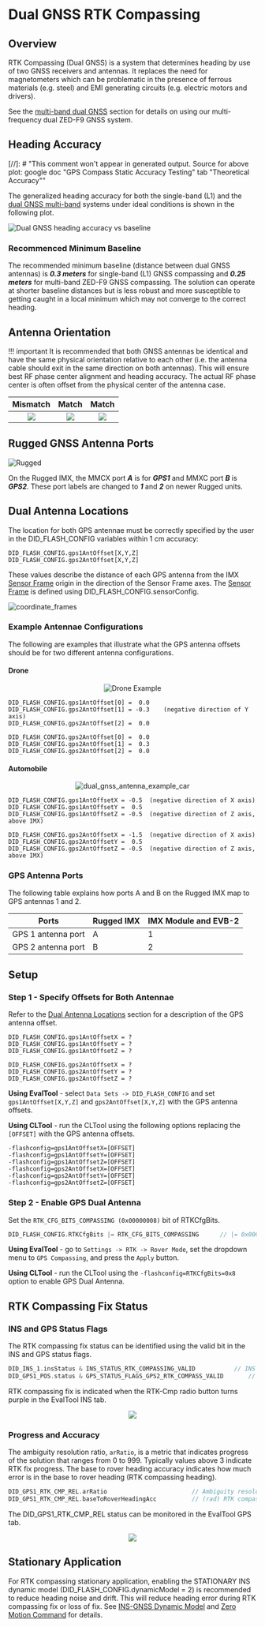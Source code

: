 # Dual GNSS RTK Compassing

## Overview

RTK Compassing (Dual GNSS) is a system that determines heading by use of two GNSS receivers and antennas.  It replaces the need for magnetometers which can be problematic in the presence of ferrous materials (e.g. steel) and EMI generating circuits (e.g. electric motors and drivers).  

See the [multi-band dual GNSS](../multi_band_gnss/#evb-2-to-dual-zed-f9-interface) section for details on using our multi-frequency dual ZED-F9 GNSS system.

## Heading Accuracy

[//]: # "This comment won't appear in generated output. Source for above plot: google doc "GPS Compass Static Accuracy Testing" tab "Theoretical Accuracy""

The generalized heading accuracy for both the single-band (L1) and the [dual GNSS multi-band](https://inertialsense.com/product/dual-compassing-ins-sensor-series-5-ruggedized-module/) systems under ideal conditions is shown in the following plot.  

![Dual GNSS heading accuracy vs baseline](images/dual_f9p_heading_accuracy_vs_baseline.png) 

### Recommenced Minimum Baseline

The recommended minimum baseline (distance between dual GNSS antennas) is ***0.3 meters*** for single-band (L1) GNSS compassing and ***0.25 meters*** for multi-band ZED-F9 GNSS compassing.  The solution can operate at shorter baseline distances but is less robust and more susceptible to getting caught in a local minimum which may not converge to the correct heading.

## Antenna Orientation 

!!! important
    It is recommended that both GNSS antennas be identical and have the same physical orientation relative to each other (i.e. the antenna cable should exit in the same direction on both antennas).  This will ensure best RF phase center alignment and heading accuracy.  The actual RF phase center is often offset from the physical center of the antenna case.   

|                        Mismatch                        |                          Match                          |                          Match                           |
| :----------------------------------------------------: | :-----------------------------------------------------: | :------------------------------------------------------: |
| ![](images/dual_gnss_antennas_rel_orientation_bad.png) | ![](images/dual_gnss_antennas_rel_orientation_good.png) | ![](images/dual_gnss_antennas_rel_orientation_good2.png) |

## Rugged GNSS Antenna Ports

![Rugged](../images/uINS_rugged_thumb.jpg)

On the Rugged IMX, the MMCX port ***A*** is for ***GPS1*** and MMXC port ***B*** is ***GPS2***.  These port labels are changed to ***1*** and ***2*** on newer Rugged units.

## Dual Antenna Locations

The location for both GPS antennae must be correctly specified by the user in the DID_FLASH_CONFIG variables within 1 cm accuracy:

```
DID_FLASH_CONFIG.gps1AntOffset[X,Y,Z]
DID_FLASH_CONFIG.gps2AntOffset[X,Y,Z]
```

These values describe the distance of each GPS antenna from the IMX [Sensor Frame](../../reference/coordinate_frames/#sensor-frame) origin in the direction of the Sensor Frame axes.  The [Sensor Frame](../../reference/coordinate_frames/#sensor-frame) is defined using DID_FLASH_CONFIG.sensorConfig.

![coordinate_frames](../images/coordinate_frames.png)

### Example Antennae Configurations

The following are examples that illustrate what the GPS antenna offsets should be for two different antenna configurations. 

#### Drone

<center>

![Drone Example](images/dual_gnss_antenna_example_drone.svg)

</center>

```
DID_FLASH_CONFIG.gps1AntOffset[0] =  0.0
DID_FLASH_CONFIG.gps2AntOffset[1] = -0.3	(negative direction of Y axis)
DID_FLASH_CONFIG.gps2AntOffset[2] =  0.0

DID_FLASH_CONFIG.gps2AntOffset[0] =  0.0
DID_FLASH_CONFIG.gps2AntOffset[1] =  0.3
DID_FLASH_CONFIG.gps2AntOffset[2] =  0.0
```

#### Automobile

<center>

![dual_gnss_antenna_example_car](images/dual_gnss_antenna_example_car.svg)

</center>

```
DID_FLASH_CONFIG.gps1AntOffsetX = -0.5	(negative direction of X axis)
DID_FLASH_CONFIG.gps1AntOffsetY =  0.5
DID_FLASH_CONFIG.gps1AntOffsetZ = -0.5	(negative direction of Z axis, above IMX)

DID_FLASH_CONFIG.gps2AntOffsetX = -1.5	(negative direction of X axis)
DID_FLASH_CONFIG.gps2AntOffsetY =  0.5
DID_FLASH_CONFIG.gps2AntOffsetZ = -0.5  (negative direction of Z axis, above IMX)
```

### GPS Antenna Ports

The following table explains how ports A and B on the Rugged IMX map to GPS antennas 1 and 2.

| Ports              | Rugged IMX | IMX Module and EVB-2 |
| ------------------ | ----------- | --------------------- |
| GPS 1 antenna port | A           | 1                     |
| GPS 2 antenna port | B           | 2                     |

## **Setup**

### Step 1 - Specify Offsets for Both Antennae 

Refer to the [Dual Antenna Locations](#dual-antenna-locations) section for a description of the GPS antenna offset. 

```
DID_FLASH_CONFIG.gps1AntOffsetX = ?
DID_FLASH_CONFIG.gps1AntOffsetY = ?
DID_FLASH_CONFIG.gps1AntOffsetZ = ?

DID_FLASH_CONFIG.gps2AntOffsetX = ?
DID_FLASH_CONFIG.gps2AntOffsetY = ?
DID_FLASH_CONFIG.gps2AntOffsetZ = ?
```

**Using EvalTool** - select `Data Sets -> DID_FLASH_CONFIG` and set `gps1AntOffset[X,Y,Z]` and `gps2AntOffset[X,Y,Z]` with the GPS antenna offsets. 

**Using CLTool** - run the CLTool using the following options replacing the `[OFFSET]`  with the GPS antenna offsets.

```
-flashconfig=gps1AntOffsetX=[OFFSET] 
-flashconfig=gps1AntOffsetY=[OFFSET] 
-flashconfig=gps1AntOffsetZ=[OFFSET]
-flashconfig=gps2AntOffsetX=[OFFSET] 
-flashconfig=gps2AntOffsetY=[OFFSET] 
-flashconfig=gps2AntOffsetZ=[OFFSET] 
```

### Step 2 - Enable GPS Dual Antenna 

Set the `RTK_CFG_BITS_COMPASSING (0x00000008)` bit of RTKCfgBits.

```c++
DID_FLASH_CONFIG.RTKCfgBits |= RTK_CFG_BITS_COMPASSING		// |= 0x00000008
```

**Using EvalTool** - go to `Settings -> RTK -> Rover Mode`, set the dropdown menu to `GPS Compassing`, and press the `Apply` button. 

**Using CLTool** - run the CLTool using the  `-flashconfig=RTKCfgBits=0x8` option to enable GPS Dual Antenna.

## RTK Compassing Fix Status

### INS and GPS Status Flags

The RTK compassing fix status can be identified using the valid bit in the INS and GPS status flags.

```c++
DID_INS_1.insStatus & INS_STATUS_RTK_COMPASSING_VALID			// INS status
DID_GPS1_POS.status & GPS_STATUS_FLAGS_GPS2_RTK_COMPASS_VALID		// GPS status
```

RTK compassing fix is indicated when the RTK-Cmp radio button turns purple in the EvalTool INS tab.

<center>

![](images/rtk_compassing_fix.png)

</center>

### Progress and Accuracy

The ambiguity resolution ratio, `arRatio`, is a metric that indicates progress of the solution that ranges from 0 to 999.  Typically values above 3 indicate RTK fix progress.  The base to rover heading accuracy indicates how much error is in the base to rover heading (RTK compassing heading). 

```c++
DID_GPS1_RTK_CMP_REL.arRatio						// Ambiguity resolution ratio
DID_GPS1_RTK_CMP_REL.baseToRoverHeadingAcc			// (rad) RTK compassing accuracy
```

The DID_GPS1_RTK_CMP_REL status can be monitored in the EvalTool GPS tab.

<center>

![](images/rtk_compassing_status.png)

</center>

## Stationary Application

For RTK compassing stationary application, enabling the STATIONARY INS dynamic model (DID_FLASH_CONFIG.dynamicModel = 2) is recommended to reduce heading noise and drift.  This will reduce heading error during RTK compassing fix or loss of fix.  See [INS-GNSS Dynamic Model](../../application-config/imu_ins_gnss_configuration/#ins-gnss-dynamic-model) and [Zero Motion Command](../../application-config/zero_motion_command) for details.  